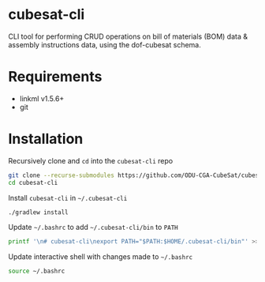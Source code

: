 # cubesat-cli

CLI tool for performing CRUD operations on bill of materials (BOM) data & assembly instructions data, using the dof-cubesat schema.

# Requirements

- linkml v1.5.6+
- git

# Installation

Recursively clone and `cd` into the `cubesat-cli` repo

```bash
git clone --recurse-submodules https://github.com/ODU-CGA-CubeSat/cubesat-cli.git
cd cubesat-cli
```

Install `cubesat-cli` in `~/.cubesat-cli`

```bash
./gradlew install
```

Update `~/.bashrc` to add `~/.cubesat-cli/bin` to `PATH`

```bash
printf '\n# cubesat-cli\nexport PATH="$PATH:$HOME/.cubesat-cli/bin"' >> ~/.bashrc
```

Update interactive shell with changes made to `~/.bashrc`

```bash
source ~/.bashrc
```
